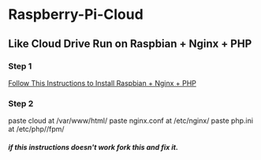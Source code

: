 # Raspberry-Pi-Cloud
## Like Cloud Drive Run on Raspbian + Nginx + PHP
### Step 1
<a href="https://getgrav.org/blog/raspberrypi-nginx-php7-dev">Follow This Instructions to Install Raspbian + Nginx + PHP</a>
### Step 2 
paste cloud at /var/www/html/
paste nginx.conf at /etc/nginx/
paste php.ini at /etc/php/<your-php-version>/fpm/
##### if this instructions doesn't work fork this and fix it.
